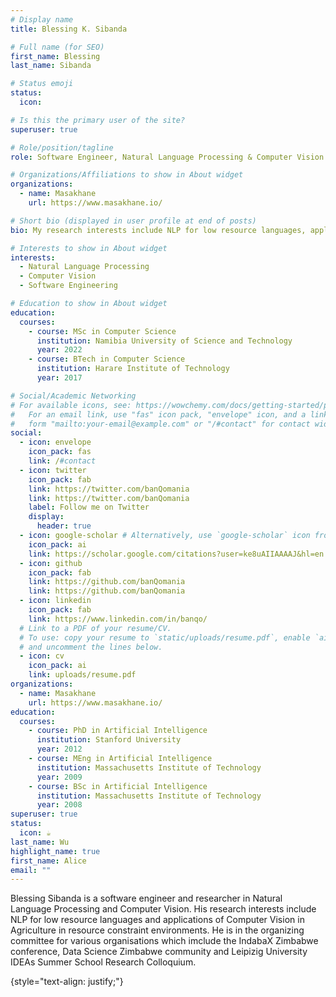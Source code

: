 ```yaml
---
# Display name
title: Blessing K. Sibanda

# Full name (for SEO)
first_name: Blessing
last_name: Sibanda

# Status emoji
status:
  icon: 

# Is this the primary user of the site?
superuser: true

# Role/position/tagline
role: Software Engineer, Natural Language Processing & Computer Vision Researcher 

# Organizations/Affiliations to show in About widget
organizations:
  - name: Masakhane
    url: https://www.masakhane.io/

# Short bio (displayed in user profile at end of posts)
bio: My research interests include NLP for low resource languages, applications of Computer Vision in Agriculture in constraint environments.

# Interests to show in About widget
interests:
  - Natural Language Processing
  - Computer Vision
  - Software Engineering

# Education to show in About widget
education:
  courses:
    - course: MSc in Computer Science
      institution: Namibia University of Science and Technology
      year: 2022
    - course: BTech in Computer Science
      institution: Harare Institute of Technology
      year: 2017

# Social/Academic Networking
# For available icons, see: https://wowchemy.com/docs/getting-started/page-builder/#icons
#   For an email link, use "fas" icon pack, "envelope" icon, and a link in the
#   form "mailto:your-email@example.com" or "/#contact" for contact widget.
social:
  - icon: envelope
    icon_pack: fas
    link: /#contact
  - icon: twitter
    icon_pack: fab
    link: https://twitter.com/banQomania
    link: https://twitter.com/banQomania
    label: Follow me on Twitter
    display:
      header: true
  - icon: google-scholar # Alternatively, use `google-scholar` icon from `ai` icon pack
    icon_pack: ai
    link: https://scholar.google.com/citations?user=ke8uAIIAAAAJ&hl=en
  - icon: github
    icon_pack: fab
    link: https://github.com/banQomania
    link: https://github.com/banQomania
  - icon: linkedin
    icon_pack: fab
    link: https://www.linkedin.com/in/banqo/
  # Link to a PDF of your resume/CV.
  # To use: copy your resume to `static/uploads/resume.pdf`, enable `ai` icons in `params.yaml`,
  # and uncomment the lines below.
  - icon: cv
    icon_pack: ai
    link: uploads/resume.pdf
organizations:
  - name: Masakhane
    url: https://www.masakhane.io/
education:
  courses:
    - course: PhD in Artificial Intelligence
      institution: Stanford University
      year: 2012
    - course: MEng in Artificial Intelligence
      institution: Massachusetts Institute of Technology
      year: 2009
    - course: BSc in Artificial Intelligence
      institution: Massachusetts Institute of Technology
      year: 2008
superuser: true
status:
  icon: ☕️
last_name: Wu
highlight_name: true
first_name: Alice
email: ""
---
```

Blessing Sibanda is a software engineer and researcher in Natural Language Processing and Computer Vision. His research interests include NLP for low resource languages and applications of Computer Vision in Agriculture in resource constraint environments. He is in the organizing committee for various organisations which imclude the IndabaX Zimbabwe conference, Data Science Zimbabwe community and Leipizig University IDEAs Summer School Research Colloquium.
<!-- Alice Wu is a professor of artificial intelligence at the Stanford AI Lab. Her research interests include distributed robotics, mobile computing and programmable matter. She leads the Robotic Neurobiology group, which develops self-reconfiguring robots, systems of self-organizing robots, and mobile sensor networks. -->
{style="text-align: justify;"}
